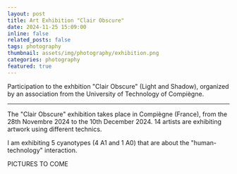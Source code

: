 ```yaml
---
layout: post
title: Art Exhibition "Clair Obscure"
date: 2024-11-25 15:09:00
inline: false
related_posts: false
tags: photography
thumbnail: assets/img/photography/exhibition.png
categories: photography
featured: true
---
```


Participation to the exhbition "Clair Obscure" (Light and Shadow), organized by an association from the University of Technology of Compiègne. 

---

The "Clair Obscure" exhibition takes place in Compiègne (France), from the 28th Novembre 2024 to the 10th December 2024. 14 artists are exhibiting artwork using different technics. 

I am exhibiting 5 cyanotypes (4 A1 and 1 A0) that are about the "human-technology" interaction. 

PICTURES TO COME